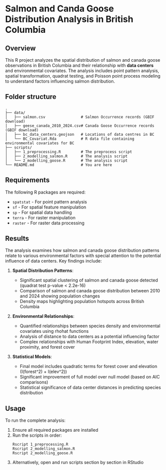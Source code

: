 # Salmon and Canda Goose Distribution Analysis in British Columbia

## Overview
This R project analyzes the spatial distribution of salmon and canada goose observations in British Columbia and their relationship with **data centers** and environmental covariates. The analysis includes point pattern analysis, spatial transformation, quadrat testing, and Poisson point process modeling to understand factors influencing salmon distribution.


## Folder structure

```
.
├── data/
│   ├── salmon.csv                # Salmon Occurrence records (GBIF download)
│   ├── geese_canada_2010_2024.csv# Canada Goose Occurrence records (GBIF download)
│   ├── bc_data_centers.geojson   # Locations of data centres in BC
│   └── BC_Covariat.Rda           # R data file containing environmental covariates for BC
├── scripts/
│   ├── 1_preprocessing.R         # The preprocess script
│   ├── 2_modelling_salmon.R      # The analysis script 
│   └── 2_modelling_goose.R       # The analysis script 
└── README.md                     # You are here
```


## Requirements
The following R packages are required:
- `spatstat` - For point pattern analysis
- `sf` - For spatial feature manipulation
- `sp` - For spatial data handling
- `terra` - For raster manipulation
- `raster` - For raster data processing


## Results
The analysis examines how salmon and canada goose distribution patterns relate to various environmental factors with special attention to the potential influence of data centers. Key findings include:

1. **Spatial Distribution Patterns**:
   - Significant spatial clustering of salmon and canada goose detected (quadrat test p-value < 2.2e-16)
   - Comparison of salmon and canada goose distribution between 2010 and 2024 showing population changes
   - Density maps highlighting population hotspots across British Columbia

2. **Environmental Relationships**:
   - Quantified relationships between species density and environmental covariates using rhohat functions
   - Analysis of distance to data centers as a potential influencing factor
   - Complex relationships with Human Footprint Index, elevation, water proximity, and forest cover

3. **Statistical Models**:
   - Final model includes quadratic terms for forest cover and elevation (I(forest^2) + I(elev^2))
   - Significant improvement of full model over null model (based on AIC comparisons)
   - Statistical significance of data center distances in predicting species distribution

## Usage
To run the complete analysis:
1. Ensure all required packages are installed
2. Run the scripts in order:
   ```
   Rscript 1_preprocessing.R
   Rscript 2_modelling_salmon.R
   Rscript 2_modelling_goose.R
   ```
3. Alternatively, open and run scripts section by section in RStudio
